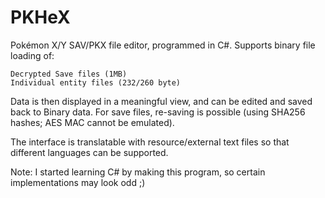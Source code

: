 PKHeX
=====

Pokémon X/Y SAV/PKX file editor, programmed in C#.
Supports binary file loading of:

	Decrypted Save files (1MB) 
	Individual entity files (232/260 byte)
	
Data is then displayed in a meaningful view, and can be edited and saved back to Binary data.
For save files, re-saving is possible (using SHA256 hashes; AES MAC cannot be emulated).

The interface is translatable with resource/external text files so that different languages can be supported.

Note: I started learning C# by making this program, so certain implementations may look odd ;)
